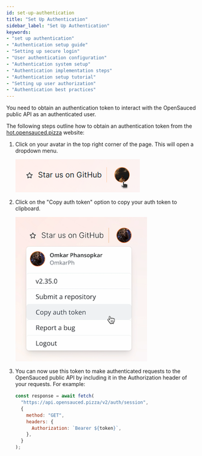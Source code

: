 ```yaml
---
id: set-up-authentication
title: "Set Up Authentication"
sidebar_label: "Set Up Authentication"
keywords: 
- "set up authentication" 
- "Authentication setup guide" 
- "Setting up secure login" 
- "User authentication configuration" 
- "Authentication system setup" 
- "Authentication implementation steps" 
- "Authentication setup tutorial" 
- "Setting up user authorization" 
- "Authentication best practices" 
---
```


You need to obtain an authentication token to interact with the OpenSauced public API as an authenticated user.

The following steps outline how to obtain an authentication token from the [hot.opensauced.pizza](https://hot.opensauced.pizza) website:

1. Click on your avatar in the top right corner of the page. This will open a dropdown menu.

   ![Avatar in top right corner of the page](../../static/img/contributing-avatar-top-right.png)

2. Click on the "Copy auth token" option to copy your auth token to clipboard.

   ![Copy Auth Token](../../static/img/contributing-copy-auth-token.png)

3. You can now use this token to make authenticated requests to the OpenSauced public API by including it in the Authorization header of your requests. For example:

   ```javascript
   const response = await fetch(
     "https://api.opensauced.pizza/v2/auth/session",
     {
       method: "GET",
       headers: {
         Authorization: `Bearer ${token}`,
       },
     }
   );
   ```
